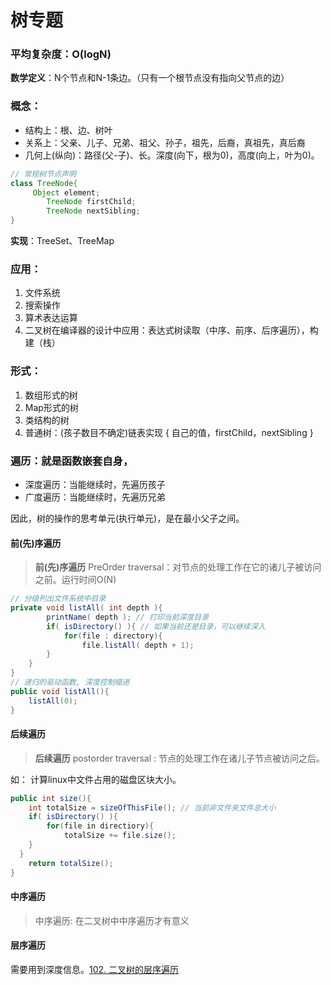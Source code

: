 # 树专题

### **平均复杂度**：O(logN)

**数学定义**：N个节点和N-1条边。（只有一个根节点没有指向父节点的边）

### **概念**：

- 结构上：根、边、树叶
- 关系上：父亲、儿子、兄弟、祖父、孙子，祖先，后裔，真祖先，真后裔
- 几何上(纵向)：路径(父-子)、长。深度(向下，根为0)，高度(向上，叶为0)。

```java
// 常规树节点声明
class TreeNode{
     Object element;
		TreeNode firstChild;
		TreeNode nextSibling;             
}
```

**实现**：TreeSet、TreeMap

### **应用**：

1. 文件系统
2. 搜索操作
3. 算术表达运算
4. 二叉树在编译器的设计中应用：表达式树读取（中序、前序、后序遍历），构建（栈）

### **形式：**

1. 数组形式的树
2. Map形式的树
3. 类结构的树
4. 普通树：(孩子数目不确定)链表实现 { 自己的值，firstChild，nextSibling }

### 遍历：就是函数嵌套自身，

- 深度遍历：当能继续时，先遍历孩子
- 广度遍历：当能继续时，先遍历兄弟

因此，树的操作的思考单元(执行单元)，是在最小父子之间。

#### **前(先)序遍历**

> **前(先)序遍历** PreOrder traversal：对节点的处理工作在它的诸儿子被访问之前。运行时间O(N)

```java
// 分级列出文件系统中目录
private void listAll( int depth ){
		printName( depth ); // 打印当前深度目录
		if( isDirectory() ){ // 如果当前还是目录，可以继续深入
    		for(file : directory){
    			file.listAll( depth + 1);
        }
    }               
}
// 递归的驱动函数, 深度控制缩进
public void listAll(){
	listAll(0);
}
```

#### 后续遍历

> **后续遍历** postorder traversal : 节点的处理工作在诸儿子节点被访问之后。

如： 计算linux中文件占用的磁盘区块大小。

```java
public int size(){
	int totalSize = sizeOfThisFile(); // 当前非文件夹文件总大小
	if( isDirectory() ){
		for(file in directiory){
			totalSize += file.size();
    }
  }
	return totalSize();
}
```

#### 中序遍历

> 中序遍历: 在二叉树中中序遍历才有意义

#### 层序遍历

需要用到深度信息。[102. 二叉树的层序遍历](https://leetcode-cn.com/problems/binary-tree-level-order-traversal/)
